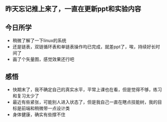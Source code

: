## 昨天忘记推上来了，一直在更新ppt和实验内容
## 今日所学
* 稍微了解了一下linux的系统
* 还是链表，双链循环表和单链表操作均已完成，就差ppt了，唉，持续好长时间了
* 画了个矢量图，感觉效果还行吧

## 感悟
* 快期末了，我不确定自己的真实水平，平常上课也在看，但是觉得不够，练习和复习太少了
* 最近有些紧张，可能别人进入状态了，但是我自己一直在瞎点技能树，我的目标是前端和稍微带一点设计类
* 身体健康，确实有些撑不住
